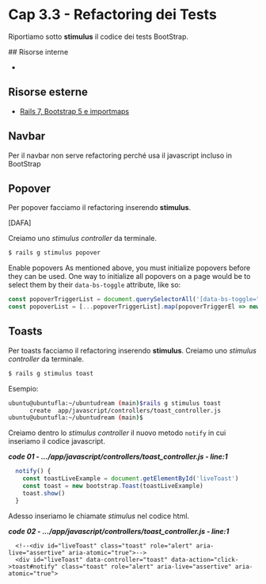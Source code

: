 # <a name="top"></a> Cap 3.3 - Refactoring dei Tests

Riportiamo sotto **stimulus** il codice dei tests BootStrap.



## Risorse interne

- []()



## Risorse esterne

- [Rails 7, Bootstrap 5 e importmaps](https://www.youtube.com/watch?v=ZZAVy67YfPY)



## Navbar

Per il navbar non serve refactoring perché usa il javascript incluso in BootStrap



## Popover

Per popover facciamo il refactoring inserendo **stimulus**.

[DAFA]

Creiamo uno *stimulus controller* da terminale.

```bash
$ rails g stimulus popover
```


Enable popovers 
As mentioned above, you must initialize popovers before they can be used. One way to initialize all popovers on a page would be to select them by their `data-bs-toggle` attribute, like so:

```javascript
const popoverTriggerList = document.querySelectorAll('[data-bs-toggle="popover"]')
const popoverList = [...popoverTriggerList].map(popoverTriggerEl => new bootstrap.Popover(popoverTriggerEl))
```


## Toasts

Per toasts facciamo il refactoring inserendo **stimulus**.
Creiamo uno *stimulus controller* da terminale.

```bash
$ rails g stimulus toast
```

Esempio:

```bash
ubuntu@ubuntufla:~/ubuntudream (main)$rails g stimulus toast
      create  app/javascript/controllers/toast_controller.js
ubuntu@ubuntufla:~/ubuntudream (main)$
```

Creiamo dentro lo *stimulus controller* il nuovo metodo `notify` in cui inseriamo il codice javascript.

***code 01 - .../app/javascript/controllers/toast_controller.js - line:1***

```javascript
  notify() {
    const toastLiveExample = document.getElementById('liveToast')
    const toast = new bootstrap.Toast(toastLiveExample)
    toast.show()
  }
```

Adesso inseriamo le chiamate *stimulus* nel codice html.

***code 02 - .../app/javascript/controllers/toast_controller.js - line:1***

```html+erb
  <!--<div id="liveToast" class="toast" role="alert" aria-live="assertive" aria-atomic="true">-->
  <div id="liveToast" data-controller="toast" data-action="click->toast#notify" class="toast" role="alert" aria-live="assertive" aria-atomic="true">
```
